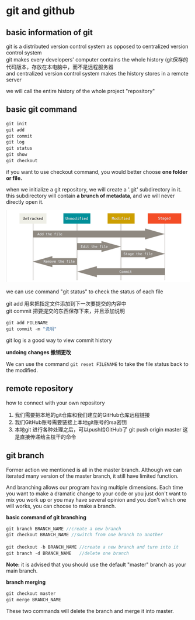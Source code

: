 # git and github

## basic information of git

git is a distributed version control system as opposed to centralized version control system  
git makes every developers' computer contains the whole history (git保存的代码版本，存放在本电脑中，而不是远程服务器  
and centralized version control system makes the history stores in a remote server

we will call the entire history of the whole project "repository"

## basic git command

```java
git init
git add
git commit
git log
git status
git show
git checkout
```

if you want to use checkout command, you would better choose **one folder or file.**

when we initialize a git repository, we will create a '.git' subdirectory in it.  
this subdirectory will contain **a brunch of metadata**, and we will never directly open it.

​![7eda065cdbb7ee04dac3820e09d0003](assets/7eda065cdbb7ee04dac3820e09d0003-20230907150102-pkzam8r.png)​

we can use command "git status" to check the status of each file

git add 用来把指定文件添加到下一次要提交的内容中  
git commit 把要提交的东西保存下来，并且添加说明

```java
git add FILENAME
git commit -m "说明"
```

git log is a good way to view commit history

**undoing changes 撤销更改**

We can use the command `git reset FILENAME`​ to take the file status back to the modified.

## remote repository

how to connect with your own repository

1. 我们需要把本地的git仓库和我们建立的GitHub仓库远程链接
2. 我们GitHub账号需要链接上本地git账号的rsa密钥
3. 本地git 进行各种处理之后，可以push给GitHub了  git push origin master 这是直接传递给主枝干的命令

## git branch

Former action we mentioned is all in the master branch. Although we can iterated many version of the master branch, it still have limited function.

And branching allows our program having multiple dimensions. Each time you want to make a dramatic change to your code or you just don't want to mix you work up or you may have several opinion and you don't which one will works, you can choose to make a branch.

**basic command of git branching**

```java
git branch BRANCH_NAME //create a new branch
git checkout BRANCH_NAME //switch from one branch to another

git checkout -b BRANCH_NAME //create a new branch and turn into it
git branch -d BRANCH_NAME   //delete one branch
```

**Note:**  it is advised that you should use the default "master" branch as your main branch.

**branch merging**

```java
git checkout master
git merge BRANCH_NAME
```

These two commands will delete the branch and merge it into master.
